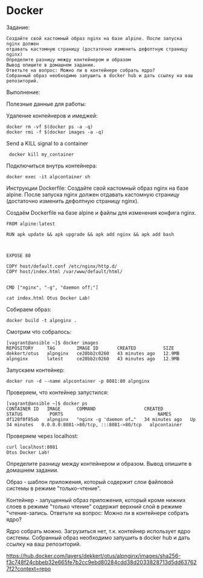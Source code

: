 #   Docker 

Задание:

```text
Создайте свой кастомный образ nginx на базе alpine. После запуска nginx должен
отдавать кастомную страницу (достаточно изменить дефолтную страницу nginx)
Определите разницу между контейнером и образом
Вывод опишите в домашнем задании.
Ответьте на вопрос: Можно ли в контейнере собрать ядро?
Собранный образ необходимо запушить в docker hub и дать ссылку на ваш
репозиторий.
```

Выполнение:

Полезные данные для работы:

Удаление контейнеров и имеджей:
```shell
docker rm -vf $(docker ps -a -q)
docker rmi -f $(docker images -a -q)
```

Send a KILL signal to a container
```shell
 docker kill my_container
```
Подключиться внутрь контейнера:
```shell
docker exec -it alpcontainer sh
```
Инструкции Dockerfile:
Создайте свой кастомный образ nginx на базе alpine. После запуска nginx должен отдавать кастомную страницу (достаточно изменить дефолтную страницу nginx).

Создаём Dockerfile на базе alpine и файлы для изменения конфига nginx.
```shell
FROM alpine:latest

RUN apk update && apk upgrade && apk add nginx && apk add bash



EXPOSE 80

COPY host/default.conf /etc/nginx/http.d/
COPY host/index.html /var/www/default/html/


CMD ["nginx", "-g", "daemon off;"]
```
```shell
cat index.html Otus Docker Lab!
```
Собираем образ:
```shell
docker build -t alpnginx .
```

Смотрим что собралось:
```shell
[vagrant@ansible ~]$ docker images
REPOSITORY     TAG        IMAGE ID       CREATED          SIZE
dekkert/otus   alpnginx   ce20bb2c0260   43 minutes ago   12.9MB
alpnginx       latest     ce20bb2c0260   43 minutes ago   12.9MB
```
Запускаем контейнер:
```shell
docker run -d --name alpcontainer -p 8081:80 alpnginx
```

Проверяем, что контейнер запустился:
```shell
[vagrant@ansible ~]$ docker ps
CONTAINER ID   IMAGE      COMMAND                  CREATED          STATUS          PORTS                                   NAMES
df120f0f85ab   alpnginx   "nginx -g 'daemon of…"   34 minutes ago   Up 34 minutes   0.0.0.0:8081->80/tcp, :::8081->80/tcp   alpcontainer
```
Проверяем через localhost:
```shell
curl localhost:8081
Otus Docker Lab!
```

Определите разницу между контейнером и образом. Вывод опишите в домашнем задании.

Образ - шаблон приложения, который содержит слои файловой системы в режиме "только-чтение".

Контейнер - запущенный образ приложения, который кроме нижних слоев в режиме "только чтение" содержит верхний слой в режиме "чтение-запись.
Ответьте на вопрос: Можно ли в контейнере собрать ядро?

Ядро собрать можно. Загрузиться нет, т.к. контейнер использует ядро системы.
Собранный образ необходимо запушить в docker hub и дать ссылку на ваш репозиторий.

https://hub.docker.com/layers/dekkert/otus/alpnginx/images/sha256-f3c748f24cbbeb32e665fe7b2cc9ebd80284cdd38d2033828713d5dd637627f2?context=repo


